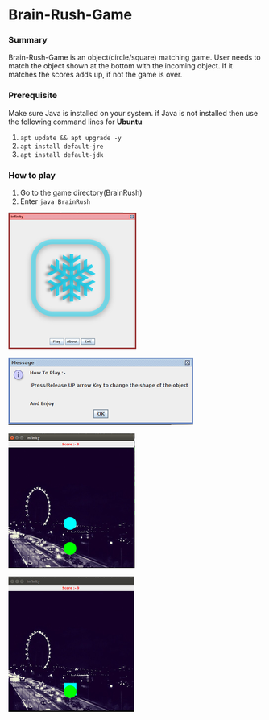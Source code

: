 # Brain-Rush-Game

### Summary
Brain-Rush-Game is an object(circle/square) matching game. User needs to match the object shown at the bottom with the incoming object. If it matches the scores adds up, if not the game is over.

### Prerequisite
Make sure Java is installed on your system.
if Java is not installed then use the following command lines for <b>Ubuntu</b>
1. ```apt update && apt upgrade -y```
2. ```apt install default-jre```
3. ```apt install default-jdk```

### How to play
1. Go to the game directory(BrainRush)
2. Enter ```java BrainRush```


![Alt text](/Brain-Rush-Game/data/images/1.png?raw=true "Main Window")

![Alt text](/Brain-Rush-Game/data/images/2.png?raw=true "How to play instruction")

![Alt text](/Brain-Rush-Game/data/images/3.png?raw=true "Playing Window")

![Alt text](/Brain-Rush-Game/data/images/4_1.png?raw=true "Game Over Condition")

